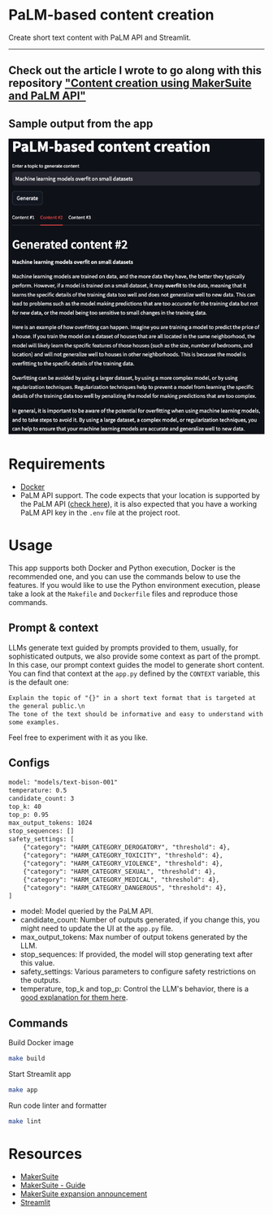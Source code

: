 # PaLM-based content creation
Create short text content with PaLM API and Streamlit.

---
Check out the article I wrote to go along with this repository ["Content creation using MakerSuite and PaLM API"](https://dimitreoliveira.medium.com/content-creation-using-makersuite-and-palm-api-3dfc3a924510)
---

## Sample output from the app

![](assets/app_output.png)

# Requirements
- [Docker](https://docs.docker.com)
- PaLM API support. The code expects that your location is supported by the PaLM API ([check here](https://developers.generativeai.google/available_regions)), it is also expected that you have a working PaLM API key in the `.env` file at the project root.

# Usage

This app supports both Docker and Python execution, Docker is the recommended one, and you can use the commands below to use the features. If you would like to use the Python environment execution, please take a look at the `Makefile` and `Dockerfile` files and reproduce those commands.

## Prompt & context

LLMs generate text guided by prompts provided to them, usually, for sophisticated outputs, we also provide some context as part of the prompt. In this case, our prompt context guides the model to generate short content. You can find that context at the `app.py` defined by the `CONTEXT` variable, this is the default one:
```
Explain the topic of "{}" in a short text format that is targeted at the general public.\n
The tone of the text should be informative and easy to understand with some examples.
```
Feel free to experiment with it as you like.

## Configs

```
model: "models/text-bison-001"
temperature: 0.5
candidate_count: 3
top_k: 40
top_p: 0.95
max_output_tokens: 1024
stop_sequences: []
safety_settings: [
    {"category": "HARM_CATEGORY_DEROGATORY", "threshold": 4},
    {"category": "HARM_CATEGORY_TOXICITY", "threshold": 4},
    {"category": "HARM_CATEGORY_VIOLENCE", "threshold": 4},
    {"category": "HARM_CATEGORY_SEXUAL", "threshold": 4},
    {"category": "HARM_CATEGORY_MEDICAL", "threshold": 4},
    {"category": "HARM_CATEGORY_DANGEROUS", "threshold": 4},
]
```

- model: Model queried by the PaLM API.
- candidate_count: Number of outputs generated, if you change this, you might need to update the UI at the `app.py` file.
- max_output_tokens: Max number of output tokens generated by the LLM.
- stop_sequences: If provided, the model will stop generating text after this value.
- safety_settings: Various parameters to configure safety restrictions on the outputs.
- temperature, top_k and top_p: Control the LLM's behavior, there is a [good explanation for them here](https://developers.generativeai.google/guide/prompt_best_practices#experiment-with-different-parameter-values).

## Commands

Build Docker image
```bash
make build
```

Start Streamlit app
```bash
make app
```

Run code linter and formatter
```bash
make lint
```

# Resources
- [MakerSuite](https://makersuite.google.com)
- [MakerSuite - Guide](https://developers.generativeai.google/guide)
- [MakerSuite expansion announcement](https://developers.googleblog.com/2023/08/makersuite-expands-adds-new-features-for-ai-makers.html)
- [Streamlit](https://streamlit.io/)

